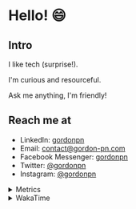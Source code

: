 # Hello! 😄

## Intro

I like tech (surprise!).

I'm curious and resourceful.

Ask me anything, I'm friendly!

## Reach me at

- LinkedIn: [gordonpn](https://www.linkedin.com/in/gordonpn/)
- Email: [contact@gordon-pn.com](mailto:contact@gordon-pn.com)
- Facebook Messenger: [gordonpn](https://www.messenger.com/t/Gordonpn)
- Twitter: [@gordonpn](https://twitter.com/Gordonpn)
- Instagram: [@gordonpn](https://www.instagram.com/gordonpn/)

<details>
  <summary>Metrics</summary>

  <img align="center" src="https://github.com/gordonpn/gordonpn/blob/master/github-metrics.svg" alt="GitHub Metrics">

</details>

<details>
  <summary>WakaTime</summary>

  <!--START_SECTION:waka-->
📊 **This Week I Spent My Time On** 

```text
💬 Programming Languages: 
Java                     7 hrs 33 mins       █████████████████░░░░░░░░   69.71 % 
Text                     1 hr 47 mins        ████░░░░░░░░░░░░░░░░░░░░░   16.55 % 
YAML                     37 mins             █░░░░░░░░░░░░░░░░░░░░░░░░   05.83 % 
Groovy                   23 mins             █░░░░░░░░░░░░░░░░░░░░░░░░   03.66 % 
SQL                      10 mins             ░░░░░░░░░░░░░░░░░░░░░░░░░   01.60 % 

🔥 Editors: 
IntelliJ IDEA            10 hrs 44 mins      █████████████████████████   99.17 % 
VS Code                  5 mins              ░░░░░░░░░░░░░░░░░░░░░░░░░   00.83 % 
```


 Last Updated on 03/12/2024 10:27:08 UTC
<!--END_SECTION:waka-->
</details>
